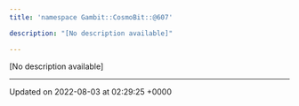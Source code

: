 ```yaml
---
title: 'namespace Gambit::CosmoBit::@607'

description: "[No description available]"

---
```







[No description available]






-------------------------------

Updated on 2022-08-03 at 02:29:25 +0000